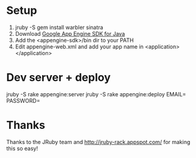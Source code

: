 Setup
=====

1. jruby -S gem install warbler sinatra
2. Download [Google App Engine SDK for Java][sdk] 
3. Add the &lt;appengine-sdk&gt;/bin dir to your PATH
4. Edit appengine-web.xml and add your app name in &lt;application&gt;&lt;/application&gt;

Dev server + deploy
======================

jruby -S rake appengine:server
jruby -S rake appengine:deploy EMAIL=<your email> PASSWORD=<your password>
  

Thanks
======

Thanks to the JRuby team and http://jruby-rack.appspot.com/ for making this so easy!

[sdk]: http://code.google.com/appengine/downloads.html